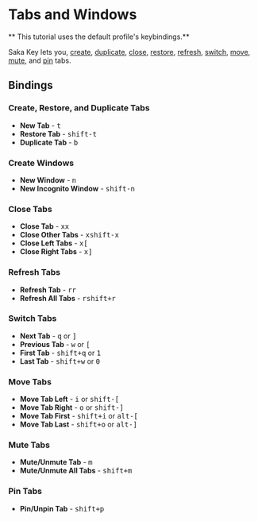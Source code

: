 # Tabs and Windows

** This tutorial uses the default profile's keybindings.**

Saka Key lets you, [create](), [duplicate](), [close](), [restore](), [refresh](), [switch](), [move](), [mute](), and [pin]() tabs.

## Bindings

### Create, Restore, and Duplicate Tabs

* **New Tab** - <kbd>t</kbd>
* **Restore Tab** - <kbd>shift-t</kbd>
* **Duplicate Tab** - <kbd>b</kbd>

### Create Windows

* **New Window** - <kbd>n</kbd>
* **New Incognito Window** - <kbd>shift-n</kbd>

### Close Tabs

* **Close Tab** - <kbd>x</kbd><kbd>x</kbd>
* **Close Other Tabs** - <kbd>x</kbd><kbd>shift-x</kbd>
* **Close Left Tabs** - <kbd>x</kbd><kbd>[</kbd>
* **Close Right Tabs** - <kbd>x</kbd><kbd>]</kbd>

### Refresh Tabs

* **Refresh Tab** - <kbd>r</kbd><kbd>r</kbd>
* **Refresh All Tabs** - <kbd>r</kbd><kbd>shift+r</kbd>

### Switch Tabs

* **Next Tab** - <kbd>q</kbd> or <kbd>]</kbd>
* **Previous Tab** - <kbd>w</kbd> or <kbd>[</kbd>
* **First Tab** - <kbd>shift+q</kbd> or <kbd>1</kbd>
* **Last Tab** - <kbd>shift+w</kbd> or <kbd>0</kbd>

### Move Tabs

* **Move Tab Left** - <kbd>i</kbd> or <kbd>shift-[</kbd>
* **Move Tab Right** - <kbd>o</kbd> or <kbd>shift-]</kbd>
* **Move Tab First** - <kbd>shift+i</kbd> or <kbd>alt-[</kbd>
* **Move Tab Last** - <kbd>shift+o</kbd> or <kbd>alt-]</kbd>

### Mute Tabs

* **Mute/Unmute Tab** - <kbd>m</kbd>
* **Mute/Unmute All Tabs** - <kbd>shift+m</kbd>

### Pin Tabs

* **Pin/Unpin Tab** - <kbd>shift+p</kbd>
